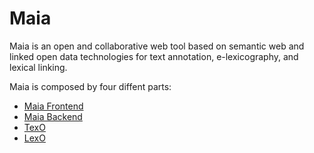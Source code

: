 # Maia
Maia is an open and collaborative web tool based on semantic web and linked open data technologies for text annotation, e-lexicography, and lexical linking.

Maia is composed by four diffent parts:
* [Maia Frontend](https://github.com/klab-ilc-cnr/maia-fe)
* [Maia Backend](https://github.com/klab-ilc-cnr/maia-be)
* [TexO](https://github.com/klab-ilc-cnr/Maia)
* [LexO](https://github.com/andreabellandi/LexO-backend)
